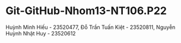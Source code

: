 # Git-GitHub-Nhom13-NT106.P22
Huỳnh Minh Hiếu - 23520477, Đỗ Trần Tuấn Kiệt - 23520811, Nguyễn Huỳnh Nhật Huy - 23520612
